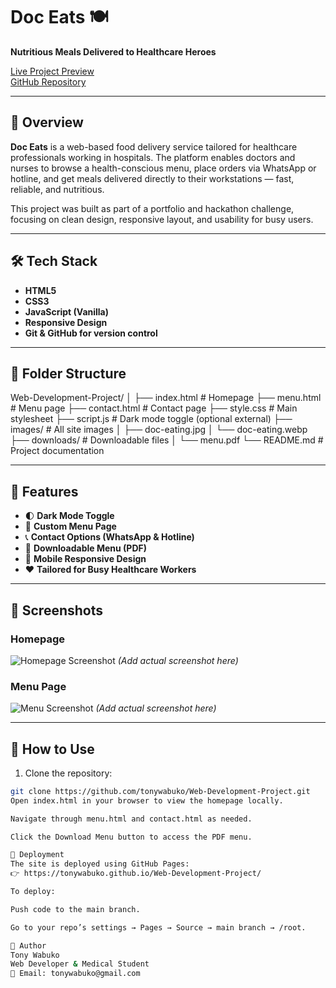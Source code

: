 # Doc Eats 🍽️

**Nutritious Meals Delivered to Healthcare Heroes**

[Live Project Preview](https://tonywabuko.github.io/Web-Development-Project/)  
[GitHub Repository](https://github.com/tonywabuko/Web-Development-Project.git)

---

## 📖 Overview

**Doc Eats** is a web-based food delivery service tailored for healthcare professionals working in hospitals. The platform enables doctors and nurses to browse a health-conscious menu, place orders via WhatsApp or hotline, and get meals delivered directly to their workstations — fast, reliable, and nutritious.

This project was built as part of a portfolio and hackathon challenge, focusing on clean design, responsive layout, and usability for busy users.

---

## 🛠️ Tech Stack

- **HTML5**
- **CSS3**
- **JavaScript (Vanilla)**
- **Responsive Design**
- **Git & GitHub for version control**

---

## 📁 Folder Structure

Web-Development-Project/
│
├── index.html # Homepage
├── menu.html # Menu page
├── contact.html # Contact page
├── style.css # Main stylesheet
├── script.js # Dark mode toggle (optional external)
├── images/ # All site images
│ ├── doc-eating.jpg
│ └── doc-eating.webp
├── downloads/ # Downloadable files
│ └── menu.pdf
└── README.md # Project documentation

---

## 🌟 Features

- 🌓 **Dark Mode Toggle**  
- 🍱 **Custom Menu Page**  
- 📞 **Contact Options (WhatsApp & Hotline)**  
- 📄 **Downloadable Menu (PDF)**  
- 📱 **Mobile Responsive Design**  
- ❤️ **Tailored for Busy Healthcare Workers**

---

## 📸 Screenshots

### Homepage
![Homepage Screenshot](images/homepage-screenshot.jpg) *(Add actual screenshot here)*

### Menu Page
![Menu Screenshot](images/menu-screenshot.jpg) *(Add actual screenshot here)*

---

## 🔧 How to Use

1. Clone the repository:

```bash
git clone https://github.com/tonywabuko/Web-Development-Project.git
Open index.html in your browser to view the homepage locally.

Navigate through menu.html and contact.html as needed.

Click the Download Menu button to access the PDF menu.

🚀 Deployment
The site is deployed using GitHub Pages:
👉 https://tonywabuko.github.io/Web-Development-Project/

To deploy:

Push code to the main branch.

Go to your repo’s settings → Pages → Source → main branch → /root.

👤 Author
Tony Wabuko
Web Developer & Medical Student
📧 Email: tonywabuko@gmail.com
